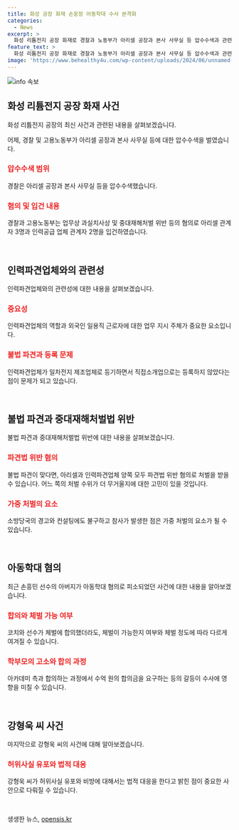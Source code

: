 ```yaml
---
title: 화성 공장 화재 손웅정 아동학대 수사 본격화
categories:
  - News
excerpt: >
  화성 리튬전지 공장 화재로 경찰과 노동부가 아리셀 공장과 본사 사무실 등 압수수색과 관련된 업무상과실치사상 및 중대재해처벌 위반 혐의로 5명을 입건. 불법 파견과 관련해 구체적인 이유와 혐의에 대한 박성배 변호사의 견해, 소방당국의 경고와 컨설팅이 무시된 점에 따른 가중 처벌 가능성, 손흥민 선수 아버지의 아동학대 혐의와 관련된 상황, 강형욱 사건의 진행 현황 및 법적 대응 등을 유추해보며 전문가와 함께 이야기를 이어가는 방식으로 진행될 것입니다.
feature_text: >
  화성 리튬전지 공장 화재로 경찰과 노동부가 아리셀 공장과 본사 사무실 등 압수수색과 관련된 업무상과실치사상 및 중대재해처벌 위반 혐의로 5명을 입건. 불법 파견과 관련해 구체적인 이유와 혐의에 대한 박성배 변호사의 견해, 소방당국의 경고와 컨설팅이 무시된 점에 따른 가중 처벌 가능성, 손흥민 선수 아버지의 아동학대 혐의와 관련된 상황, 강형욱 사건의 진행 현황 및 법적 대응 등을 유추해보며 전문가와 함께 이야기를 이어가는 방식으로 진행될 것입니다.
image: 'https://www.behealthy4u.com/wp-content/uploads/2024/06/unnamed-file.png'
---
```


<p><img src="https://www.behealthy4u.com/wp-content/uploads/2024/06/unnamed-file.png" alt="info 속보" /></p>

<h2 data-ke-size="size26">화성 리튬전지 공장 화재 사건</h2>

<p>화성 리튬전지 공장의 최신 사건과 관련된 내용을 살펴보겠습니다.</p>

<p data-ke-size="size16">어제, 경찰 및 고용노동부가 아리셀 공장과 본사 사무실 등에 대한 압수수색을 벌였습니다.</p>

<h3><b><span style="color: #ee2323;">압수수색 범위</span></b></h3>

<p>경찰은 아리셀 공장과 본사 사무실 등을 압수수색했습니다.</p>

<h3><b><span style="color: #ee2323;">혐의 및 입건 내용</span></b></h3>

<p>경찰과 고용노동부는 업무상 과실치사상 및 중대재해처벌 위반 등의 혐의로 아리셀 관계자 3명과 인력공급 업체 관계자 2명을 입건하였습니다.</p>

<p data-ke-size="size16">&nbsp;</p>

<h2 data-ke-size="size26">인력파견업체와의 관련성</h2>

<p>인력파견업체와의 관련성에 대한 내용을 살펴보겠습니다.</p>

<h3><b><span style="color: #ee2323;">중요성</span></b></h3>

<p>인력파견업체의 역할과 외국인 일용직 근로자에 대한 업무 지시 주체가 중요한 요소입니다.</p>

<h3><b><span style="color: #ee2323;">불법 파견과 등록 문제</span></b></h3>

<p>인력파견업체가 일차전지 제조업체로 등기하면서 직접소개업으로는 등록하지 않았다는 점이 문제가 되고 있습니다.</p>

<p data-ke-size="size16">&nbsp;</p>

<h2 data-ke-size="size26">불법 파견과 중대재해처벌법 위반</h2>

<p>불법 파견과 중대재해처벌법 위반에 대한 내용을 살펴보겠습니다.</p>

<h3><b><span style="color: #ee2323;">파견법 위반 혐의</span></b></h3>

<p>불법 파견이 맞다면, 아리셀과 인력파견업체 양쪽 모두 파견법 위반 혐의로 처벌을 받을 수 있습니다. 어느 쪽의 처벌 수위가 더 무거울지에 대한 고민이 있을 것입니다.</p>

<h3><b><span style="color: #ee2323;">가중 처벌의 요소</span></b></h3>

<p>소방당국의 경고와 컨설팅에도 불구하고 참사가 발생한 점은 가중 처벌의 요소가 될 수 있습니다.</p>

<p data-ke-size="size16">&nbsp;</p>

<h2 data-ke-size="size26">아동학대 혐의</h2>

<p>최근 손흥민 선수의 아버지가 아동학대 혐의로 피소되었던 사건에 대한 내용을 알아보겠습니다.</p>

<h3><b><span style="color: #ee2323;">합의와 체벌 가능 여부</span></b></h3>

<p>코치와 선수가 체벌에 합의했더라도, 체벌이 가능한지 여부와 체벌 정도에 따라 다르게 여겨질 수 있습니다.</p>

<h3><b><span style="color: #ee2323;">학부모의 고소와 합의 과정</span></b></h3>

<p>아카데미 측과 합의하는 과정에서 수억 원의 합의금을 요구하는 등의 갈등이 수사에 영향을 미칠 수 있습니다.</p>

<p data-ke-size="size16">&nbsp;</p>

<h2 data-ke-size="size26">강형욱 씨 사건</h2>

<p>마지막으로 강형욱 씨의 사건에 대해 알아보겠습니다.</p>

<h3><b><span style="color: #ee2323;">허위사실 유포와 법적 대응</span></b></h3>

<p>강형욱 씨가 허위사실 유포와 비방에 대해서는 법적 대응을 한다고 밝힌 점이 중요한 사안으로 다뤄질 수 있습니다.</p>

<p data-ke-size="size16">&nbsp;</p>
생생한 뉴스, <a href="https://opensis.kr" rel="dofollow">opensis.kr</a>


